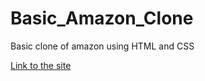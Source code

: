 # Basic_Amazon_Clone

Basic clone of amazon using HTML and CSS

[Link to the site](http://127.0.0.1:5501/amazonCloneWeb/index.html)

